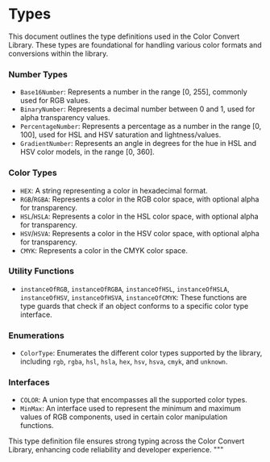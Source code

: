 # Types

This document outlines the type definitions used in the Color Convert Library. These types are foundational for handling various color formats and conversions within the library.

### Number Types

- `Base16Number`: Represents a number in the range [0, 255], commonly used for RGB values.
- `BinaryNumber`: Represents a decimal number between 0 and 1, used for alpha transparency values.
- `PercentageNumber`: Represents a percentage as a number in the range [0, 100], used for HSL and HSV saturation and lightness/values.
- `GradientNumber`: Represents an angle in degrees for the hue in HSL and HSV color models, in the range [0, 360].

### Color Types

- `HEX`: A string representing a color in hexadecimal format.
- `RGB`/`RGBA`: Represents a color in the RGB color space, with optional alpha for transparency.
- `HSL`/`HSLA`: Represents a color in the HSL color space, with optional alpha for transparency.
- `HSV`/`HSVA`: Represents a color in the HSV color space, with optional alpha for transparency.
- `CMYK`: Represents a color in the CMYK color space.

### Utility Functions

- `instanceOfRGB`, `instanceOfRGBA`, `instanceOfHSL`, `instanceOfHSLA`, `instanceOfHSV`, `instanceOfHSVA`, `instanceOfCMYK`: These functions are type guards that check if an object conforms to a specific color type interface.

### Enumerations

- `ColorType`: Enumerates the different color types supported by the library, including `rgb`, `rgba`, `hsl`, `hsla`, `hex`, `hsv`, `hsva`, `cmyk`, and `unknown`.

### Interfaces

- `COLOR`: A union type that encompasses all the supported color types.
- `MinMax`: An interface used to represent the minimum and maximum values of RGB components, used in certain color manipulation functions.

This type definition file ensures strong typing across the Color Convert Library, enhancing code reliability and developer experience.
"""
